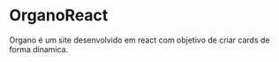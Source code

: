 # OrganoReact
Organo é um site desenvolvido em react com objetivo de criar cards de forma dinamica.
